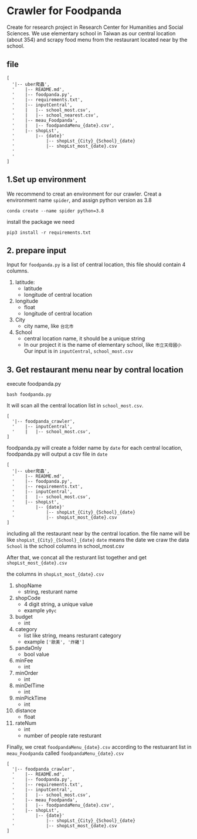 # Crawler for Foodpanda
Create for research project in Research Center for Humanities and Social Sciences. We use elementary school in Taiwan as our central location (about 354) and scrapy food menu from the restaurant located near by the school.

## file 
````
[
  '|-- uber爬蟲',
  '    |-- README.md',
  '    |-- foodpanda.py',
  '    |-- requirements.txt',
  '    |-- inputCentral',
  '    |   |-- school_most.csv',
  '    |   |-- school_nearest.csv',
  '    |-- meau_Foodpanda',
  '    |   |-- foodpandaMenu_{date}.csv',
  '    |-- shopLst',
  '        |-- {date}'
  '            |-- shopLst_{City}_{School}_{date}
  '            |-- shopLst_most_{date}.csv
  '
  '
]
````

## 1.Set up environment
We recommend to creat an environment for our crawler. Creat a environment name `spider`, and assign python version as 3.8
````
conda create --name spider python=3.8
````
install the package we need
````
pip3 install -r requirements.txt
````
## 2. prepare input
Input for `foodpanda.py` is a list of central location, this file should contain 4 columns.

1. latitude: 
    + latitude
    + longitude of central location
2. longitude
    + float
    + longitude of central location
3. City
    + city name, like `台北市`
4. School
    + central location name, it should be a unique string
    + In our project it is the name of elementary school, like `市立天母國小`
Our input is in `inputCentral`, `school_most.csv`

## 3. Get restaurant menu near by contral location
execute foodpanda.py
````
bash foodpanda.py
````
It will scan all the central location list in `school_most.csv`. 
````
[
  '|-- foodpanda_crawler',
  '    |-- inputCentral',
  '    |   |-- school_most.csv',
]
````
foodpanda.py will create a folder name by `date`
for each central location, foodpanda.py will output a csv file in `date`
````
[
  '|-- uber爬蟲',
  '    |-- README.md',
  '    |-- foodpanda.py',
  '    |-- requirements.txt',
  '    |-- inputCentral',
  '    |   |-- school_most.csv',
  '    |-- shopLst',
  '        |-- {date}'
  '            |-- shopLst_{City}_{School}_{date}
  '            |-- shopLst_most_{date}.csv
]
````
including all the restaurant near by the central location.
the file name will be like `shopLst_{City}_{School}_{date}`
`date` means the date we craw the data
`School` is the school columns in school_most.csv 

After that, we concat all the resturant list together and get `shopLst_most_{date}.csv`

the columns in `shopLst_most_{date}.csv`

1. shopName
    + string, resturant name
2. shopCode
    + 4 digit string, a unique value
    + example `y0yc`
3. budget
    + int
4. category
    + list like string, means resturant category
    + example `['歐美', '炸雞']`
5. pandaOnly
    + bool value
6. minFee
    + int
7. minOrder
    + int
8. minDelTime
    + int
9. minPickTime
    + int
10. distance
    + float
11. rateNum
    + int
    + number of people rate resturant

Finally, we creat `foodpandaMenu_{date}.csv` according to the restuarant list in `meau_Foodpanda` called `foodpandaMenu_{date}.csv`
````
[
  '|-- foodpanda_crawler',
  '    |-- README.md',
  '    |-- foodpanda.py',
  '    |-- requirements.txt',
  '    |-- inputCentral',
  '    |   |-- school_most.csv',
  '    |-- meau_Foodpanda',
  '    |   |-- foodpandaMenu_{date}.csv',
  '    |-- shopLst',
  '        |-- {date}'
  '            |-- shopLst_{City}_{School}_{date}
  '            |-- shopLst_most_{date}.csv
]
````


